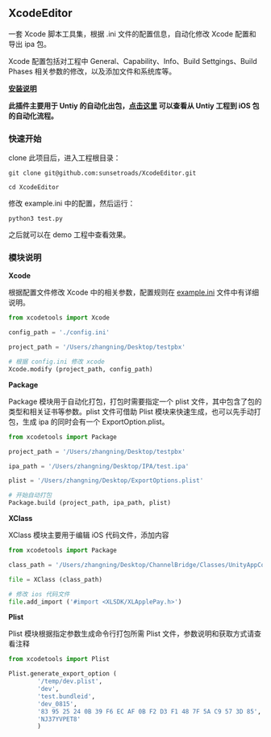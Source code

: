 ## XcodeEditor
一套 Xcode 脚本工具集，根据 .ini 文件的配置信息，自动化修改 Xcode 配置和导出 ipa 包。

Xcode 配置包括对工程中 General、Capability、Info、Build Settgings、Build Phases 相关参数的修改，以及添加文件和系统库等。

**[安装说明](./INSTALL.md)**

**此插件主要用于 Untiy 的自动化出包，[点击这里](https://sunsetroads.github.io/2019/11/11/untiy-export-ipa/) 可以查看从 Untiy 工程到 iOS 包的自动化流程。**


### 快速开始

clone 此项目后，进入工程根目录：
```
git clone git@github.com:sunsetroads/XcodeEditor.git
```
```
cd XcodeEditor
```
修改 example.ini 中的配置，然后运行：
```
python3 test.py
```
之后就可以在 demo 工程中查看效果。

### 模块说明

**Xcode**

根据配置文件修改 Xcode 中的相关参数，配置规则在 [example.ini](./example.ini) 文件中有详细说明。
```py
from xcodetools import Xcode

config_path = './config.ini'

project_path = '/Users/zhangning/Desktop/testpbx'

# 根据 config.ini 修改 xcode
Xcode.modify (project_path, config_path)
```

**Package**

Package 模块用于自动化打包，打包时需要指定一个 plist 文件，其中包含了包的类型和相关证书等参数。plist 文件可借助 Plist 模块来快速生成，也可以先手动打包，生成 ipa 的同时会有一个 ExportOption.plist。
```py
from xcodetools import Package

project_path = '/Users/zhangning/Desktop/testpbx'

ipa_path = '/Users/zhangning/Desktop/IPA/test.ipa'

plist = '/Users/zhangning/Desktop/ExportOptions.plist'

# 开始自动打包
Package.build (project_path, ipa_path, plist)
```

**XClass**

XClass 模块主要用于编辑 iOS 代码文件，添加内容
```py
from xcodetools import Package

class_path = '/Users/zhangning/Desktop/ChannelBridge/Classes/UnityAppController.mm'

file = XClass (class_path)

# 修改 ios 代码文件
file.add_import ('#import <XLSDK/XLApplePay.h>')
```

**Plist**

Plist 模块根据指定参数生成命令行打包所需 Plist 文件，参数说明和获取方式请查看注释
```py
from xcodetools import Plist

Plist.generate_export_option (
        '/temp/dev.plist', 
        'dev', 
        'test.bundleid', 
        'dev_0815', 
        '83 95 25 24 0B 39 F6 EC AF 0B F2 D3 F1 48 7F 5A C9 57 3D 85', 
        'NJ37YVPET8'
        )
```
